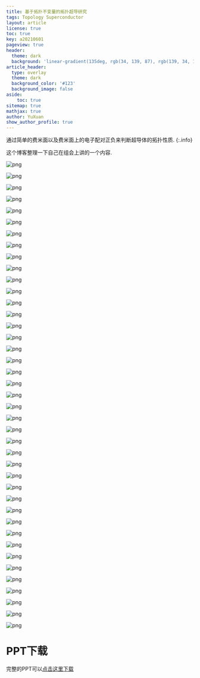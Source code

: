```yaml
---
title: 基于拓扑不变量的拓扑超导研究
tags: Topology Superconductor 
layout: article
license: true
toc: true
key: a20210601
pageview: true
header:
  theme: dark
  background: 'linear-gradient(135deg, rgb(34, 139, 87), rgb(139, 34, 139))'
article_header:
  type: overlay
  theme: dark
  background_color: '#123'
  background_image: false
aside:
    toc: true
sitemap: true
mathjax: true
author: YuXuan
show_author_profile: true
---
```

通过简单的费米面以及费米面上的电子配对正负来判断超导体的拓扑性质.
{:.info}
<!--more-->
这个博客整理一下自己在组会上讲的一个内容.

![png](/assets/images/topology/2021-06-01_Page1.png)

![png](/assets/images/topology/2021-06-01_Page2.png)

![png](/assets/images/topology/2021-06-01_Page3.png)

![png](/assets/images/topology/2021-06-01_Page4.png)

![png](/assets/images/topology/2021-06-01_Page5.png)

![png](/assets/images/topology/2021-06-01_Page6.png)

![png](/assets/images/topology/2021-06-01_Page7.png)

![png](/assets/images/topology/2021-06-01_Page8.png)

![png](/assets/images/topology/2021-06-01_Page9.png)

![png](/assets/images/topology/2021-06-01_Page10.png)

![png](/assets/images/topology/2021-06-01_Page11.png)

![png](/assets/images/topology/2021-06-01_Page12.png)

![png](/assets/images/topology/2021-06-01_Page13.png)

![png](/assets/images/topology/2021-06-01_Page14.png)

![png](/assets/images/topology/2021-06-01_Page15.png)

![png](/assets/images/topology/2021-06-01_Page16.png)

![png](/assets/images/topology/2021-06-01_Page17.png)

![png](/assets/images/topology/2021-06-01_Page18.png)

![png](/assets/images/topology/2021-06-01_Page19.png)

![png](/assets/images/topology/2021-06-01_Page20.png)

![png](/assets/images/topology/2021-06-01_Page21.png)

![png](/assets/images/topology/2021-06-01_Page22.png)

![png](/assets/images/topology/2021-06-01_Page23.png)

![png](/assets/images/topology/2021-06-01_Page24.png)

![png](/assets/images/topology/2021-06-01_Page25.png)

![png](/assets/images/topology/2021-06-01_Page26.png)

![png](/assets/images/topology/2021-06-01_Page27.png)

![png](/assets/images/topology/2021-06-01_Page28.png)

![png](/assets/images/topology/2021-06-01_Page29.png)

![png](/assets/images/topology/2021-06-01_Page30.png)

![png](/assets/images/topology/2021-06-01_Page31.png)

![png](/assets/images/topology/2021-06-01_Page32.png)

![png](/assets/images/topology/2021-06-01_Page33.png)

![png](/assets/images/topology/2021-06-01_Page34.png)

![png](/assets/images/topology/2021-06-01_Page35.png)

![png](/assets/images/topology/2021-06-01_Page36.png)

![png](/assets/images/topology/2021-06-01_Page37.png)

![png](/assets/images/topology/2021-06-01_Page38.png)

![png](/assets/images/topology/2021-06-01_Page39.png)

![png](/assets/images/topology/2021-06-01_Page40.png)

![png](/assets/images/topology/2021-06-01_Page41.png)

# PPT下载
完整的PPT可以[点击这里下载](/assets/pdf/2021-06-01.pdf)

